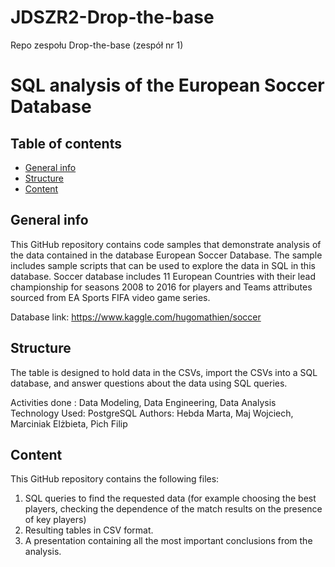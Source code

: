 # JDSZR2-Drop-the-base
Repo zespołu Drop-the-base (zespół nr 1)

# SQL analysis of the European Soccer Database

## Table of contents
* [General info](#general-info)
* [Structure](#structure)
* [Content](#content)

## General info
This GitHub repository contains code samples that demonstrate analysis of the data contained in the database European Soccer Database. The sample includes sample scripts that can be used to explore the data in SQL in this database. Soccer database includes 11 European Countries with their lead championship for seasons 2008 to 2016 for players and Teams attributes sourced from EA Sports FIFA video game series.

Database link: https://www.kaggle.com/hugomathien/soccer 

## Structure
The table is designed to hold data in the CSVs, import the CSVs into a SQL database, and answer questions about the data using SQL queries. 

Activities done : Data Modeling, Data Engineering, Data Analysis
Technology Used: PostgreSQL
Authors: Hebda Marta, Maj Wojciech, Marciniak Elżbieta, Pich Filip

## Content
This GitHub repository contains the following files:
1. SQL queries to find the requested data (for example choosing the best players, checking the dependence of the match results on the presence of key players)
2. Resulting tables in CSV format.
3. A presentation containing all the most important conclusions from the analysis.
